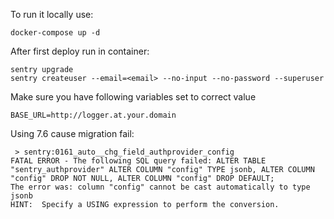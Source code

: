 To run it locally use:

```
docker-compose up -d
```

After first deploy run in container:

```
sentry upgrade
sentry createuser --email=<email> --no-input --no-password --superuser
```

Make sure you have following variables set to correct value

```
BASE_URL=http://logger.at.your.domain
```


Using 7.6 cause migration fail:

```
 > sentry:0161_auto__chg_field_authprovider_config
FATAL ERROR - The following SQL query failed: ALTER TABLE "sentry_authprovider" ALTER COLUMN "config" TYPE jsonb, ALTER COLUMN "config" DROP NOT NULL, ALTER COLUMN "config" DROP DEFAULT;
The error was: column "config" cannot be cast automatically to type jsonb
HINT:  Specify a USING expression to perform the conversion.
```
